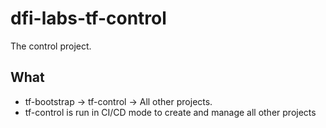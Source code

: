 # dfi-labs-tf-control

The control project.

## What

- tf-bootstrap -> tf-control -> All other projects.
- tf-control is run in CI/CD mode to create and manage all other projects
